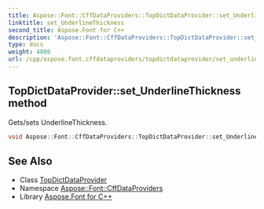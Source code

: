 ```yaml
---
title: Aspose::Font::CffDataProviders::TopDictDataProvider::set_UnderlineThickness method
linktitle: set_UnderlineThickness
second_title: Aspose.Font for C++
description: 'Aspose::Font::CffDataProviders::TopDictDataProvider::set_UnderlineThickness method. Gets/sets UnderlineThickness in C++.'
type: docs
weight: 4800
url: /cpp/aspose.font.cffdataproviders/topdictdataprovider/set_underlinethickness/
---
```

## TopDictDataProvider::set_UnderlineThickness method


Gets/sets UnderlineThickness.

```cpp
void Aspose::Font::CffDataProviders::TopDictDataProvider::set_UnderlineThickness(int32_t value)
```

## See Also

* Class [TopDictDataProvider](../)
* Namespace [Aspose::Font::CffDataProviders](../../)
* Library [Aspose.Font for C++](../../../)
